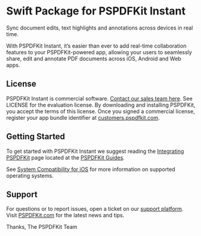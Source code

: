 Swift Package for PSPDFKit Instant
 ==================================

Sync document edits, text highlights and annotations across devices in real time.

With PSPDFKit Instant, it’s easier than ever to add real-time collaboration features to your PSPDFKit-powered app, allowing your users to seamlessly share, edit and annotate PDF documents across iOS, Android and Web apps.

## License

PSPDFKit Instant is commercial software. [Contact our sales team here](https://pspdfkit.com/sales/).
See LICENSE for the evaluation license. By downloading and installing PSPDFKit, you accept the terms of this license.
Once you signed a commercial license, register your app bundle identifier at [customers.pspdfkit.com](https://customers.pspdfkit.com).

## Getting Started

To get started with PSPDFKit Instant we suggest reading the [Integrating PSPDFKit](https://pspdfkit.com/guides/ios/current/getting-started/integrating-pspdfkit) page located
at the [PSPDFKit Guides](https://pspdfkit.com/guides/ios/current/).

See [System Compatibility for iOS](https://pspdfkit.com/guides/ios/announcements/version-support/) for more information on supported operating systems.

## Support

For questions or to report issues, open a ticket on our [support platform](https://pspdfkit.com/support/request).
Visit [PSPDFKit.com](https://www.pspdfkit.com) for the latest news and tips.

Thanks,
The PSPDFKit Team

